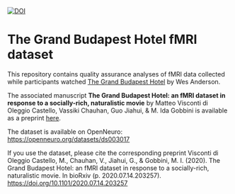 

[![DOI](https://zenodo.org/badge/251371344.svg)](https://zenodo.org/badge/latestdoi/251371344)


# The Grand Budapest Hotel fMRI dataset

This repository contains quality assurance analyses of fMRI data collected 
while participants watched [The Grand Budapest
Hotel](https://en.wikipedia.org/wiki/The_Grand_Budapest_Hotel) by Wes
Anderson.

The associated manuscript **The Grand Budapest Hotel: an fMRI dataset in
response to a socially-rich, naturalistic movie** by Matteo Visconti di
Oleggio Castello, Vassiki Chauhan, Guo Jiahui, & M. Ida Gobbini is
available as a preprint [here](https://www.biorxiv.org/content/10.1101/2020.07.14.203257v1).

The dataset is available on OpenNeuro: https://openneuro.org/datasets/ds003017

If you use the dataset, please cite the corresponding preprint Visconti di Oleggio Castello, M., Chauhan, V., Jiahui, G., & Gobbini, M. I. (2020). The Grand Budapest Hotel: an fMRI dataset in response to a socially-rich, naturalistic movie. In bioRxiv (p. 2020.07.14.203257). https://doi.org/10.1101/2020.07.14.203257
